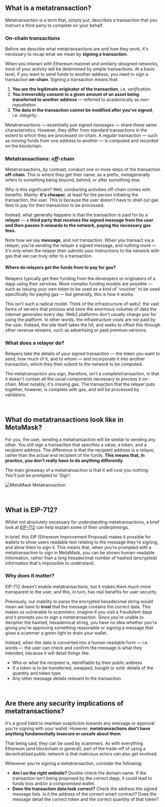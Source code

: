 What is a metatransaction?
--------------------------


Metatransaction is a term that, simply put, describes a transaction that you instruct a third party to complete on your behalf. 


### On-chain transactions


Before we describe what metatransactions are and how they work, it's necessary to recap what we mean by **signing a transaction**. 


When you interact with Ethereum mainnet and similarly designed networks, most of your activity will be determined by simple transactions. At a basic level, if you want to send funds to another address, you need to *sign* a transaction **on-chain**. Signing a transaction means that:


1. **You are the legitimate originator of the transaction**, i.e. *verification.*
2. **You irreversibly consent to a given amount of an asset being transferred to another address** — referred to academically as *non-repudiation.*
3. **The data in the transaction cannot be modified after you've signed**, i.e. *integrity.*


Metatransactions — essentially just signed messages — share these same characteristics. However, they differ from standard transactions in the extent to which they are processed on-chain. A regular transaction — such as moving funds from one address to another — is computed and recorded on the blockchain. 


### Metatransactions: *off*-chain


Metatransactions, by contrast, conduct one or more steps of the transaction **off-chain**. This is where they get their name: as a prefix, *meta*generally refers to something being beyond, behind, or after something else. 


Why is this significant? Well, conducting activities off-chain comes with benefits. Mainly: **it's cheaper**, at least for the person initiating the transaction, the user. This is because the user doesn't have to shell out gas fees to pay for their transaction to be processed.


Instead, what generally happens is that the transaction is paid for by a **relayer** — a **third party that receives the signed message from the user and then passes it onwards to the network, paying the necessary gas fees.**


Note how we say **message**, and *not* transaction. When you transact via a relayer, you're sending the relayer a signed message, and nothing more — it's only when the relayer then submits your instructions to the network with gas that we can truly refer to a transaction. 



#### Where do relayers get the funds from to pay for gas?


Relayers typically get their funding from the developers or originators of a dapp using their services. More complex funding models are possible — such as issuing your own token to be used as a kind of 'voucher' to be used specifically for paying gas — but generally, this is how it works.


This isn't such a radical model. Think of the infrastructure of web2: the vast farms of servers that process and store the enormous volumes of data the internet generates every day. Web2 platforms don't usually charge you for using the platform. In other words, the infrastructure costs are not paid by the user. Instead, the site itself takes the hit, and seeks to offset this through other revenue streams, such as advertising or paid premium versions.



### What does a relayer do?


Relayers take the details of your signed transaction — the token you want to send, how much of it, and to whom — and incorporate it into another transaction, which they then submit to the network to be computed. 


The metatransaction you sign, therefore, isn't a *complete*transaction, in that it doesn't contain all the usual components necessary to process it on-chain. Most notably, it's missing gas. The transaction that the relayer puts together, however, is complete with gas, and will be processed by validators. 


 


What do metatransactions look like in MetaMask?
-----------------------------------------------


For you, the user, sending a metatransaction will be similar to sending any other. You still sign a transaction that specifies a value, a token, and a recipient address. The difference is that the recipient address is a relayer, rather than the actual end recipient of the funds. **This means that, in practice, you don't really have to do anything differently**. 


The main giveaway of a metatransaction is that it will cost you nothing. You'll just be prompted to 'Sign': 


![MetaMask Metatransaction](https://support.metamask.io/hc/article_attachments/12345029059227)


 


What is EIP-712?
----------------


Whilst not absolutely necessary for understanding metatransactions, a brief look at [EIP-712](https://eips.ethereum.org/EIPS/eip-712) can help explain some of their underpinnings. 


In brief, this EIP (Ethereum Improvement Proposal) makes it possible for wallets to show users readable text relating to the message they're signing, and allow them to sign it. This means that, when you're prompted with a metatransaction to sign in MetaMask, you can be shown human-readable information, rather than a long hexadecimal number of hashed (encrypted) information that's impossible to understand. 


### Why does it matter?


EIP-712 doesn't enable metatransactions, but it makes them much more transparent to the user, and this, in turn, has real benefits for user security. 


Previously, our inability to parse the encrypted hexadecimal string would mean we have to **trust** that the message contains the correct data. This makes us vulnerable to scammers: imagine if you visit a fraudulent dapp and it prompts you to sign a metatransaction. Since you're unable to decipher the hashed, hexademical string, you have no idea whether you're giving you're approving something reasonable or signing a message that gives a scammer a green light to drain your wallet. 


Instead, when the data is converted into a human-readable form — i.e. words — the user can check and confirm the message is what they intended, because it will detail things like:  


* Who or what the recipient is, identifiable by their public address
* If a token is to be transferred, swapped, bought or sold: details of the quantity and token type
* Any other message details relevant to the transaction.


 


Are there any security implications of metatransactions?
--------------------------------------------------------


It's a good habit to maintain scepticism towards any message or approval you're signing with your wallet. However, **metatransactions don't have anything fundamentally insecure or unsafe about them**. 


That being said, they can be used by scammers. As with everything Ethereum (and blockchain in general), part of the trade-off of using a decentralized public network is that malicious actors can also get involved. 


Whenever you're signing a metatransaction, consider the following:


* **Am I on the right website?** Double-check the domain name. If the transaction isn't being proposed by the correct dapp, it could lead to funds loss and/or a compromised wallet.
* **Does the transaction data look correct?** Check the address the signed message lists. Is it the address of the correct smart contract? Does the message detail the correct token and the correct quantity of that token?
